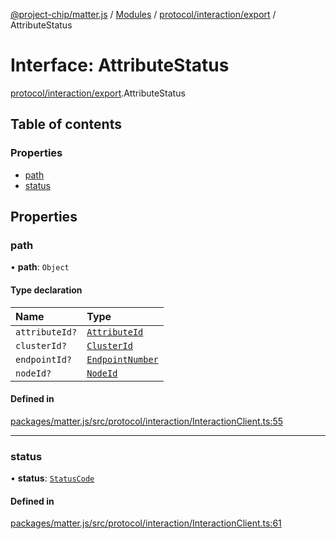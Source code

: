[@project-chip/matter.js](../README.md) / [Modules](../modules.md) / [protocol/interaction/export](../modules/protocol_interaction_export.md) / AttributeStatus

# Interface: AttributeStatus

[protocol/interaction/export](../modules/protocol_interaction_export.md).AttributeStatus

## Table of contents

### Properties

- [path](protocol_interaction_export.AttributeStatus.md#path)
- [status](protocol_interaction_export.AttributeStatus.md#status)

## Properties

### path

• **path**: `Object`

#### Type declaration

| Name | Type |
| :------ | :------ |
| `attributeId?` | [`AttributeId`](../modules/datatype_export.md#attributeid) |
| `clusterId?` | [`ClusterId`](../modules/datatype_export.md#clusterid) |
| `endpointId?` | [`EndpointNumber`](../modules/datatype_export.md#endpointnumber) |
| `nodeId?` | [`NodeId`](../modules/datatype_export.md#nodeid) |

#### Defined in

[packages/matter.js/src/protocol/interaction/InteractionClient.ts:55](https://github.com/project-chip/matter.js/blob/2d9f2165d2672864fda3496a6d0d5f93597f82c6/packages/matter.js/src/protocol/interaction/InteractionClient.ts#L55)

___

### status

• **status**: [`StatusCode`](../enums/protocol_interaction_export.StatusCode.md)

#### Defined in

[packages/matter.js/src/protocol/interaction/InteractionClient.ts:61](https://github.com/project-chip/matter.js/blob/2d9f2165d2672864fda3496a6d0d5f93597f82c6/packages/matter.js/src/protocol/interaction/InteractionClient.ts#L61)
